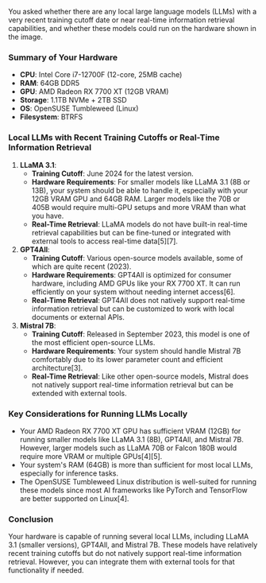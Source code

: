 You asked whether there are any local large language models (LLMs) with a very recent training cutoff date or near real-time information retrieval capabilities, and whether these models could run on the hardware shown in the image.

### Summary of Your Hardware

- **CPU**: Intel Core i7-12700F (12-core, 25MB cache)
- **RAM**: 64GB DDR5
- **GPU**: AMD Radeon RX 7700 XT (12GB VRAM)
- **Storage**: 1.1TB NVMe + 2TB SSD
- **OS**: OpenSUSE Tumbleweed (Linux)
- **Filesystem**: BTRFS

### Local LLMs with Recent Training Cutoffs or Real-Time Information Retrieval

1. **LLaMA 3.1**:
   - **Training Cutoff**: June 2024 for the latest version.
   - **Hardware Requirements**: For smaller models like LLaMA 3.1 (8B or 13B), your system should be able to handle it, especially with your 12GB VRAM GPU and 64GB RAM. Larger models like the 70B or 405B would require multi-GPU setups and more VRAM than what you have.
   - **Real-Time Retrieval**: LLaMA models do not have built-in real-time retrieval capabilities but can be fine-tuned or integrated with external tools to access real-time data\[5]\[7].
2. **GPT4All**:
   - **Training Cutoff**: Various open-source models available, some of which are quite recent (2023).
   - **Hardware Requirements**: GPT4All is optimized for consumer hardware, including AMD GPUs like your RX 7700 XT. It can run efficiently on your system without needing internet access\[6].
   - **Real-Time Retrieval**: GPT4All does not natively support real-time information retrieval but can be customized to work with local documents or external APIs.
3. **Mistral 7B**:
   - **Training Cutoff**: Released in September 2023, this model is one of the most efficient open-source LLMs.
   - **Hardware Requirements**: Your system should handle Mistral 7B comfortably due to its lower parameter count and efficient architecture\[3].
   - **Real-Time Retrieval**: Like other open-source models, Mistral does not natively support real-time information retrieval but can be extended with external tools.

### Key Considerations for Running LLMs Locally

- Your AMD Radeon RX 7700 XT GPU has sufficient VRAM (12GB) for running smaller models like LLaMA 3.1 (8B), GPT4All, and Mistral 7B. However, larger models such as LLaMA 70B or Falcon 180B would require more VRAM or multiple GPUs\[4]\[5].
- Your system's RAM (64GB) is more than sufficient for most local LLMs, especially for inference tasks.
- The OpenSUSE Tumbleweed Linux distribution is well-suited for running these models since most AI frameworks like PyTorch and TensorFlow are better supported on Linux\[4].

### Conclusion

Your hardware is capable of running several local LLMs, including LLaMA 3.1 (smaller versions), GPT4All, and Mistral 7B. These models have relatively recent training cutoffs but do not natively support real-time information retrieval. However, you can integrate them with external tools for that functionality if needed.

&#x20;






